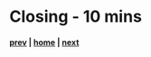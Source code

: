 # Closing - 10 mins

#### [prev](./azurelandingzones.md) | [home](./welcome.md)  | [next](./welcome.md)